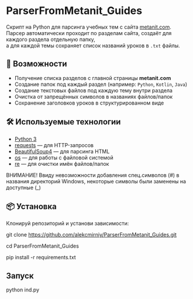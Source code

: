 # ParserFromMetanit_Guides

Скрипт на Python для парсинга учебных тем с сайта [metanit.com](https://metanit.com/).  
Парсер автоматически проходит по разделам сайта, создаёт для каждого раздела отдельную папку,  
а для каждой темы сохраняет список названий уроков в `.txt` файлы.

## 🚀 Возможности
- Получение списка разделов с главной страницы **metanit.com**
- Создание папок под каждый раздел (например: `Python`, `Kotlin`, `Java`)
- Создание текстовых файлов под каждую тему внутри раздела
- Очистка от запрещённых символов в названиях файлов/папок
- Сохранение заголовков уроков в структурированном виде

## 🛠️ Используемые технологии
- [Python 3](https://www.python.org/)  
- [requests](https://pypi.org/project/requests/) — для HTTP-запросов  
- [BeautifulSoup4](https://pypi.org/project/beautifulsoup4/) — для парсинга HTML  
- [os](https://docs.python.org/3/library/os.html) — для работы с файловой системой  
- [re](https://docs.python.org/3/library/re.html) — для очистки имён файлов/папок  

ВНИМАНИЕ! Ввиду невозможности добавления спец.символов (#) в названия директорий Windows, некоторые символы были заменены на доступные (_)

## 📦 Установка
Клонируй репозиторий и установи зависимости:

git clone https://github.com/alekcmirniy/ParserFromMetanit_Guides.git

cd ParserFromMetanit_Guides

pip install -r requirements.txt

## Запуск

python ind.py
